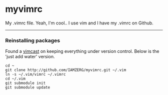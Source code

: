 # myvimrc
My .vimrc file.  Yeah, I'm cool.. I use vim and I have my .vimrc on Github.


---
### Reinstalling packages

Found a [vimcast](http://vimcasts.org/episodes/synchronizing-plugins-with-git-submodules-and-pathogen/) on keeping everything under version control.
Below is the 'just add water' version.

```
cd ~
git clone http://github.com/IAMZERG/myvimrc.git ~/.vim
ln -s ~/.vim/vimrc ~/.vimrc
cd ~/.vim
git submodule init
git submodule update
```
